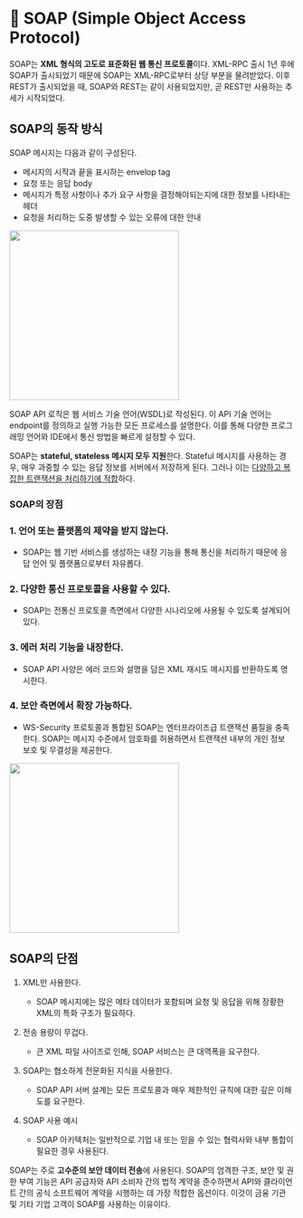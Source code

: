 # 🌻 SOAP (Simple Object Access Protocol)

SOAP는 **XML 형식의 고도로 표준화된 웹 통신 프로토콜**이다. XML-RPC 출시 1년 후에 SOAP가 출시되었기 때문에 SOAP는 XML-RPC로부터 상당 부분을 물려받았다. 이후 REST가 출시되었을 때, SOAP와 REST는 같이 사용되었지만, 곧 REST만 사용하는 추세가 시작되었다.

## SOAP의 동작 방식

SOAP 메시지는 다음과 같이 구성된다.

- 메시지의 시작과 끝을 표시하는 envelop tag
- 요청 또는 응답 body
- 메시지가 특정 사항이나 추가 요구 사항을 결정해야되는지에 대한 정보를 나타내는 헤더
- 요청을 처리하는 도중 발생할 수 있는 오류에 대한 안내

<img height=300px src="https://user-images.githubusercontent.com/81006587/205660391-cea9b0e3-b444-4b86-89bb-5d66f6cf2a5e.png"/>

SOAP API 로직은 웹 서비스 기술 언어(WSDL)로 작성된다. 이 API 기술 언어는 endpoint를 정의하고 실행 가능한 모든 프로세스를 설명한다. 이를 통해 다양한 프로그래밍 언어와 IDE에서 통신 방법을 빠르게 설정할 수 있다.

SOAP는 **stateful, stateless 메시지 모두 지원**한다. Stateful 메시지를 사용하는 경우, 매우 과중할 수 있는 응답 정보를 서버에서 저장하게 된다. 그러나 이는 <u>다양하고 복잡한 트랜잭션을 처리하기에 적합</u>하다.

### SOAP의 장점

### 1. 언어 또는 플랫폼의 제약을 받지 않는다.

- SOAP는 웹 기반 서비스를 생성하는 내장 기능을 통해 통신을 처리하기 때문에 응답 언어 및 플랫폼으로부터 자유롭다.

### 2. 다양한 통신 프로토콜을 사용할 수 있다.

- SOAP는 전통신 프로토콜 측면에서 다양한 시나리오에 사용될 수 있도록 설계되어있다.

### 3. 에러 처리 기능을 내장한다.

- SOAP API 사양은 에러 코드와 설명을 담은 XML 재시도 메시지를 반환하도록 명시한다.

### 4. 보안 측면에서 확장 가능하다.

- WS-Security 프로토콜과 통합된 SOAP는 엔터프라이즈급 트랜잭션 품질을 충족한다. SOAP는 메시지 수준에서 암호화를 허용하면서 트랜잭션 내부의 개인 정보 보호 및 무결성을 제공한다.

<img height=300px src="https://user-images.githubusercontent.com/81006587/205661001-fc3d5cca-5f9f-44b1-8d3d-931bc8601e4e.png"/>

## SOAP의 단점

1. XML만 사용한다.
   - SOAP 메시지에는 많은 메타 데이터가 포함되며 요청 및 응답을 위해 장황한 XML의 특화 구조가 필요하다.

2. 전송 용량이 무겁다.
   - 큰 XML 파일 사이즈로 인해, SOAP 서비스는 큰 대역폭을 요구한다.

3. SOAP는 협소하게 전문화된 지식을 사용한다.
   - SOAP API 서버 설계는 모든 프로토콜과 매우 제한적인 규칙에 대한 깊은 이해도를 요구한다.

4. SOAP 사용 예시
   - SOAP 아키텍처는 일반적으로 기업 내 또는 믿을 수 있는 협력사와 내부 통합이 필요한 경우 사용된다.

SOAP는 주로 **고수준의 보안 데이터 전송**에 사용된다. SOAP의 엄격한 구조, 보안 및 권한 부여 기능은 API 공급자와 API 소비자 간의 법적 계약을 준수하면서 API와 클라이언트 간의 공식 소프트웨어 계약을 시행하는 데 가장 적합한 옵션이다. 이것이 금융 기관 및 기타 기업 고객이 SOAP를 사용하는 이유이다.